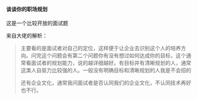#### 谈谈你的职场规划

这是一个比较开放的面试题

来自大佬的解析：

>  主要看的是面试者对自己的定位，这样便于让企业去识别这个人的培养方向。问完这个问题会有第二个问题你有没有想过如何达成你的目标，这个通常看面试者的规划能力，说的越详细越好。有目标并有清晰规划的人，通常这类人自驱力比较强的人。一般没有明确目标和清晰规划的人我是不会招的
>
> 还有企业文化，通常我问面试者是否认同我们的企业文化，不认同技术再好也不行。

